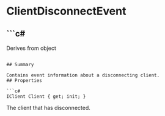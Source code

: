 # ClientDisconnectEvent

## ```c#
Derives from object
```

## Summary

Contains event information about a disconnecting client.
## Properties

```c#
IClient Client { get; init; } 
```
The client that has disconnected.
